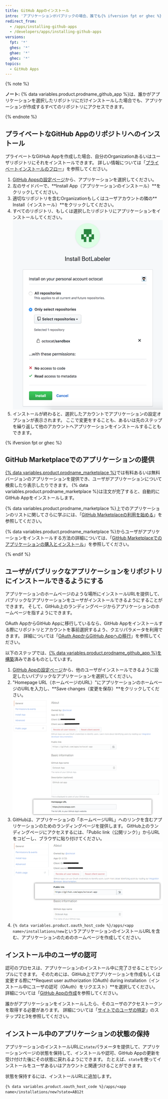 ```yaml
---
title: GitHub Appのインストール
intro: 'アプリケーションがパブリックの場合、誰でも{% ifversion fpt or ghec %} {% data variables.product.prodname_marketplace %}または{% endif %}インストールURLを使用して、リポジトリにアプリケーションをインストールできます。 アプリケーションがプライベートの場合は、あなたが所有するリポジトリにそのアプリケーションをインストールできるのはあなただけです。'
redirect_from:
  - /apps/installing-github-apps
  - /developers/apps/installing-github-apps
versions:
  fpt: '*'
  ghes: '*'
  ghae: '*'
  ghec: '*'
topics:
  - GitHub Apps
---
```


{% note %}

**ノート:** {% data variables.product.prodname_github_app %}は、誰かがアプリケーションを選択したリポジトリにだけインストールした場合でも、アプリケーションが作成するすべてのリポジトリにアクセスできます。

{% endnote %}

## プライベートなGitHub Appのリポジトリへのインストール

プライベートなGitHub Appを作成した場合、自分のOrganizationあるいはユーザリポジトリにそれをインストールできます。 詳しい情報については「[プライベートインストールのフロー](/apps/managing-github-apps/making-a-github-app-public-or-private/#private-installation-flow)」を参照してください。

1. [GitHub Appsの設定ページ](https://github.com/settings/apps)から、アプリケーションを選択してください。
2. 左のサイドバーで、**Install App（アプリケーションのインストール）**をクリックしてください。
3. 適切なリポジトリを含むOrganizationもしくはユーザアカウントの隣の** Install（インストール）**をクリックしてください。
4. すべてのリポジトリ、もしくは選択したリポジトリにアプリケーションをインストールしてください。 ![アプリケーションのインストール権限](/assets/images/install_permissions.png)
5. インストールが終わると、選択したアカウントでアプリケーションの設定オプションが表示されます。 ここで変更をすることも、あるいは先のステップを繰り返して他のアカウントへアプリケーションをインストールすることもできます。

{% ifversion fpt or ghec %}
## GitHub Marketplaceでのアプリケーションの提供

[{% data variables.product.prodname_marketplace %}](https://github.com/marketplace)では有料あるいは無料バージョンのアプリケーションを提供でき、ユーザがアプリケーションについて検索したり表示したりできます。 {% data variables.product.prodname_marketplace %}は注文が完了すると、自動的にGitHub Appをインストールします。

{% data variables.product.prodname_marketplace %}上でのアプリケーションのリストに関してさらに学ぶには、「[GitHub Marketplaceの利用を始める](/marketplace/getting-started/)」を参照してください。

{% data variables.product.prodname_marketplace %}からユーザがアプリケーションをインストールする方法の詳細については、「[GitHub Marketplaceでのアプリケーションの購入とインストール](/articles/purchasing-and-installing-apps-in-github-marketplace)」を参照してください。

{% endif %}

## ユーザがパブリックなアプリケーションをリポジトリにインストールできるようにする

アプリケーションのホームページのような場所にインストールURLを提供して、パブリックなアプリケーションをユーザがインストールできるようにすることができます。 そして、GitHub上のランディングページからアプリケーションのホームページを指すようにできます。

 OAuth AppからGitHub Appに移行しているなら、GitHub Appをインストールする際にリポジトリとアカウントを事前選択するよう、クエリパラメータを利用できます。 詳細については「[OAuth AppからGitHub Appへの移行](/apps/migrating-oauth-apps-to-github-apps/)」を参照してください。

以下のステップでは、[{% data variables.product.prodname_github_app %}を構築](/apps/building-github-apps/)済みであるものとしています。

1. [GitHub Appの設定ページ](https://github.com/settings/apps)から、他のユーザがインストールできるように設定したいパブリックなアプリケーションを選択してください。
2. "Homepage URL（ホームページのURL）"にアプリケーションのホームページのURLを入力し、**Save changes（変更を保存）**をクリックしてください。 ![ホームページのURL](/assets/images/github-apps/github_apps_homepageURL.png)
3. GitHubは、アプリケーションの「ホームページURL」へのリンクを含むアプリケーションのためのランディングページを提供します。 GitHub上のランディングページにアクセスするには、「Public link（公開リンク）」からURLをコピーし、ブラウザに貼り付けてください。 ![公開リンク](/assets/images/github-apps/github_apps_public_link.png)
4. `{% data variables.product.oauth_host_code %}/apps/<app name>/installations/new`というアプリケーションのインストールURLを含む、アプリケーションのためのホームページを作成してください。

## インストール中のユーザの認可

認可のプロセスは、アプリケーションのインストール中に完了させることでシンプルにできます。 そのためには、GitHub上でアプリケーションを作成もしくは変更する際に**Request user authorization (OAuth) during installation（インストール中にユーザの認可（OAuth）をリクエスト）**を選択してください。 詳細については「[GitHub Appの作成](/apps/building-github-apps/creating-a-github-app/)を参照してください。

誰かがアプリケーションをインストールしたら、そのユーザのアクセストークンを取得する必要があります。 詳細については「[サイトでのユーザの特定](/apps/building-github-apps/identifying-and-authorizing-users-for-github-apps/#identifying-users-on-your-site)」のステップ2と3を参照してください。
## インストール中のアプリケーションの状態の保持

アプリケーションのインストールURLに`state`パラメータを提供して、アプリケーションページの状態を保持して、インストールや認可、GitHub Appの更新を受け付けた後にその状態に戻れるようにできます。 たとえば、`state`を使ってインストールをユーザあるいはアカウントと関連づけることができます。

状態を保持するには、インストールURLに追加します。

`{% data variables.product.oauth_host_code %}/apps/<app name>/installations/new?state=AB12t`
